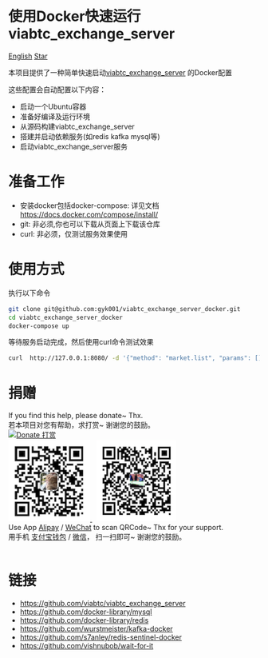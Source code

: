 # 使用Docker快速运行viabtc_exchange_server

[English](README.md) <a class="github-button" href="https://github.com/gyk001/viabtc_exchange_server_docker" data-size="large" aria-label="Star gyk001/viabtc_exchange_server_docker on GitHub">Star</a>


本项目提供了一种简单快速启动[viabtc_exchange_server](https://github.com/viabtc/viabtc_exchange_server) 的Docker配置

这些配置会自动配置以下内容：

* 启动一个Ubuntu容器
* 准备好编译及运行环境
* 从源码构建viabtc_exchange_server
* 搭建并启动依赖服务(如redis kafka mysql等)
* 启动viabtc_exchange_server服务

# 准备工作

* 安装docker包括docker-compose: 详见文档 https://docs.docker.com/compose/install/
* git: 非必须,你也可以下载从页面上下载该仓库
* curl: 非必须，仅测试服务效果使用

# 使用方式

执行以下命令

```bash
git clone git@github.com:gyk001/viabtc_exchange_server_docker.git
cd viabtc_exchange_server_docker
docker-compose up
```

等待服务启动完成，然后使用curl命令测试效果

```bash
curl  http://127.0.0.1:8080/ -d '{"method": "market.list", "params": [], "id": 1516681174}
```

# 捐赠

<div id="donate_module">
	<!-- btn_donate & tips -->
	<div id="donate_board">
		<span class="donate_txt">
			If you find this help, please <span class="bold">donate~</span>  Thx.<br/>
			若本项目对您有帮助，<span class="bold">求打赏~</span> 谢谢您的鼓励。
		</span>
	</div>
	<!-- /btn_donate & tips -->
	<!-- donate guide -->
	<div id="donate_guide">
		<div>
			<a href="https://www.paypal.com/cgi-bin/webscr?cmd=_s-xclick&hosted_button_id=G76ZNGLBBYUD6" title="Palpay Payment">
				<img src="http://7vzp68.com1.z0.glb.clouddn.com/about/palpay_donate_button_00.jpg" title="Donate 打赏" width="220px" />
			</a>
		</div>
		<a href="donate/alipay.png" title="Alipay_Scan_Payment">
			<img src="donate/alipay.png" title="Donate 打赏" height="164px" width="164px"/>
		</a> &nbsp;
		<a href="donate/wepay.png" title="WeChat_Scan_Payment" class="fancybox" rel="article0">
			<img src="donate/wepay.png" title="Donate 打赏" height="164px" width="auto"/>
		</a>
	</div>
	<!-- /donate guide -->
	<div>
    	<span class="donate_txt">
            Use App <span class="bold"><a href="http://global.alipay.com/ospay/home.htm">Alipay</a> / <a href="http://www.wechat.com/en/">WeChat</a></span>
            to scan QRCode~ Thx for your support.<br/>
            用手机 <span class="bold"><a href="https://mobile.alipay.com/index.htm">支付宝钱包</a> / <a href="http://weixin.qq.com/">微信</a></span>，
            扫一扫即可~ 谢谢您的鼓励。<br/>
            <br/>
        </span>
	</div>
</div>
<!-- /Donate Module -->


# 链接

* https://github.com/viabtc/viabtc_exchange_server
* https://github.com/docker-library/mysql
* https://github.com/docker-library/redis
* https://github.com/wurstmeister/kafka-docker
* https://github.com/s7anley/redis-sentinel-docker
* https://github.com/vishnubob/wait-for-it

